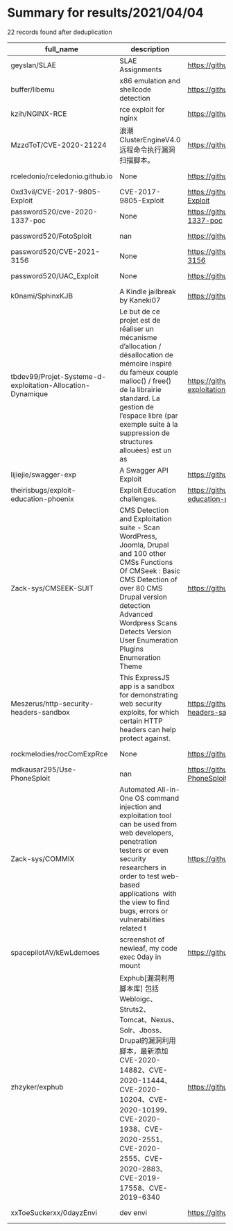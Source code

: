
# Summary for results/2021/04/04
    
22 records found after deduplication

| full_name | description | html_url | matched_list | matched_count | pushed_at | size | stargazers_count | language | forks_count |
|------------------------------------------------------------|------------------------------------------------------------------------------------------------------------------------------------------------------------------------------------------------------------------------------------------------------------------|-------------------------------------------------------------------------------|---------------------------------------------|-----------------|---------------------------|--------|--------------------|------------|---------------|
| geyslan/SLAE | SLAE Assignments | https://github.com/geyslan/SLAE | ['shellcode'] | 1 | 2021-04-04 12:11:10+00:00 | 1199 | 31 | Assembly | 19 |
| buffer/libemu | x86 emulation and shellcode detection | https://github.com/buffer/libemu | ['shellcode'] | 1 | 2021-04-04 01:38:14+00:00 | 1692 | 88 | C | 38 |
| kzih/NGINX-RCE | rce exploit for nginx | https://github.com/kzih/NGINX-RCE | ['exploit', 'rce'] | 2 | 2021-04-04 10:35:35+00:00 | 4 | 0 | C | 0 |
| MzzdToT/CVE-2020-21224 | 浪潮ClusterEngineV4.0 远程命令执行漏洞扫描脚本。 | https://github.com/MzzdToT/CVE-2020-21224 | ['cve-2'] | 1 | 2021-04-04 07:56:05+00:00 | 114 | 0 | Python | 0 |
| rceledonio/rceledonio.github.io | None | https://github.com/rceledonio/rceledonio.github.io | ['rce'] | 1 | 2021-04-04 06:56:26+00:00 | 5868 | 0 | JavaScript | 0 |
| 0xd3vil/CVE-2017-9805-Exploit | CVE-2017-9805-Exploit | https://github.com/0xd3vil/CVE-2017-9805-Exploit | ['cve-2', 'exploit'] | 2 | 2021-04-04 04:35:47+00:00 | 1 | 0 | Python | 0 |
| password520/cve-2020-1337-poc | None | https://github.com/password520/cve-2020-1337-poc | ['cve poc', 'cve-2'] | 2 | 2021-04-04 02:56:09+00:00 | 299 | 1 | PowerShell | 0 |
| password520/FotoSploit | nan | https://github.com/password520/FotoSploit | ['sploit'] | 1 | 2021-04-04 02:52:36+00:00 | 18963 | 0 | Hack | 0 |
| password520/CVE-2021-3156 | None | https://github.com/password520/CVE-2021-3156 | ['cve-2'] | 1 | 2021-04-04 01:15:12+00:00 | 8 | 0 | C | 0 |
| password520/UAC_Exploit | None | https://github.com/password520/UAC_Exploit | ['exploit'] | 1 | 2021-04-04 01:14:11+00:00 | 30 | 0 | C# | 0 |
| k0nami/SphinxKJB | A Kindle jailbreak by Kaneki07 | https://github.com/k0nami/SphinxKJB | ['exploit'] | 1 | 2021-04-04 03:26:45+00:00 | 3938 | 0 | Shell | 0 |
| tbdev99/Projet-Systeme-d-exploitation-Allocation-Dynamique | Le but de ce projet est de réaliser un mécanisme d’allocation / désallocation de mémoire inspiré du fameux couple malloc() / free() de la librairie standard. La gestion de l’espace libre (par exemple suite à la suppression de structures allouées) est un as | https://github.com/tbdev99/Projet-Systeme-d-exploitation-Allocation-Dynamique | ['exploit'] | 1 | 2021-04-04 19:02:13+00:00 | 1789 | 0 | C | 0 |
| lijiejie/swagger-exp | A Swagger API Exploit | https://github.com/lijiejie/swagger-exp | ['exploit'] | 1 | 2021-04-04 04:33:11+00:00 | 623 | 372 | JavaScript | 41 |
| theirisbugs/exploit-education-phoenix | Exploit Education challenges. | https://github.com/theirisbugs/exploit-education-phoenix | ['exploit'] | 1 | 2021-04-04 03:50:02+00:00 | 80 | 0 | | 0 |
| Zack-sys/CMSEEK-SUIT | CMS Detection and Exploitation suite - Scan WordPress, Joomla, Drupal and 100 other CMSs Functions Of CMSeek : Basic CMS Detection of over 80 CMS Drupal version detection Advanced Wordpress Scans Detects Version User Enumeration Plugins Enumeration Theme | https://github.com/Zack-sys/CMSEEK-SUIT | ['exploit'] | 1 | 2021-04-04 10:14:11+00:00 | 12 | 6 | | 0 |
| Meszerus/http-security-headers-sandbox | This ExpressJS app is a sandbox for demonstrating web security exploits, for which certain HTTP headers can help protect against. | https://github.com/Meszerus/http-security-headers-sandbox | ['exploit'] | 1 | 2021-04-04 13:43:42+00:00 | 77 | 0 | JavaScript | 0 |
| rockmelodies/rocComExpRce | None | https://github.com/rockmelodies/rocComExpRce | ['rce'] | 1 | 2021-04-04 03:10:43+00:00 | 55993 | 0 | Python | 0 |
| mdkausar295/Use-PhoneSploit | nan | https://github.com/mdkausar295/Use-PhoneSploit | ['sploit'] | 1 | 2021-04-04 07:23:38+00:00 | 8 | 0 | | 0 |
| Zack-sys/COMMIX | Automated All-in-One OS command injection and exploitation tool can be used from web developers, penetration testers or even security  researchers in order to test web-based applications  with the view to find bugs, errors or vulnerabilities  related t | https://github.com/Zack-sys/COMMIX | ['command injection', 'exploit'] | 2 | 2021-04-04 10:18:45+00:00 | 10 | 9 | nan | 0 |
| spacepilotAV/kEwLdemoes | screenshot of newleaf, my code exec 0day in mount | https://github.com/spacepilotAV/kEwLdemoes | ['0day'] | 1 | 2021-04-04 08:47:51+00:00 | 469 | 1 | | 1 |
| zhzyker/exphub | Exphub[漏洞利用脚本库] 包括Webloigc、Struts2、Tomcat、Nexus、Solr、Jboss、Drupal的漏洞利用脚本，最新添加CVE-2020-14882、CVE-2020-11444、CVE-2020-10204、CVE-2020-10199、CVE-2020-1938、CVE-2020-2551、CVE-2020-2555、CVE-2020-2883、CVE-2019-17558、CVE-2019-6340 | https://github.com/zhzyker/exphub | ['cve poc', 'exploit', 'vulnerability poc'] | 3 | 2021-04-04 09:13:57+00:00 | 170295 | 2777 | Python | 808 |
| xxToeSuckerxx/0dayzEnvi | dev envi | https://github.com/xxToeSuckerxx/0dayzEnvi | ['0day'] | 1 | 2021-04-04 22:53:18+00:00 | 0 | 0 | PHP | 0 |

